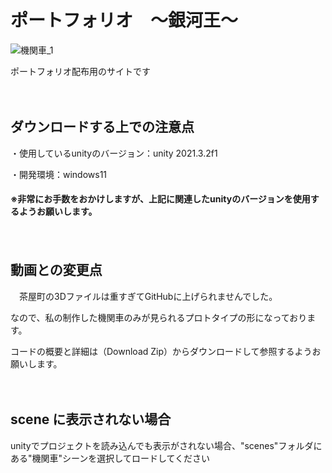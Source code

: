 # ポートフォリオ　～銀河王～

![機関車_1](https://user-images.githubusercontent.com/118167564/213495354-305662cb-a03d-4177-aab2-116667a3f3c1.jpg)

ポートフォリオ配布用のサイトです

　

## ダウンロードする上での注意点
・使用しているunityのバージョン：unity 2021.3.2f1
 
・開発環境：windows11

#### ※非常にお手数をおかけしますが、上記に関連したunityのバージョンを使用するようお願いします。

　

## 動画との変更点

　茶屋町の3Dファイルは重すぎてGitHubに上げられませんでした。

なので、私の制作した機関車のみが見られるプロトタイプの形になっております。

コードの概要と詳細は（Download Zip）からダウンロードして参照するようお願いします。

　

## scene に表示されない場合

unityでプロジェクトを読み込んでも表示がされない場合、"scenes"フォルダにある"機関車"シーンを選択してロードしてください
